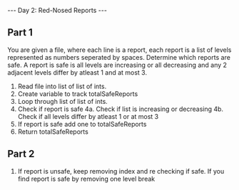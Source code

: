 --- Day 2: Red-Nosed Reports ---

Part 1
---

You are given a file, where each line is a report, each report is a list of levels represented as numbers seperated by spaces.
Determine which reports are safe. A report is safe is all levels are increasing or all decreasing and any 2 adjacent levels
differ by atleast 1 and at most 3.

1. Read file into list of list of ints.
2. Create variable to track totalSafeReports
3. Loop through list of list of ints.
4. Check if report is safe
    4a. Check if list is increasing or decreasing
    4b. Check if all levels differ by atleast 1 or at most 3
5. If report is safe add one to totalSafeReports
6. Return totalSafeReports

Part 2
---

1. If report is unsafe, keep removing index and re checking if safe. If you find report is safe by removing one level break
